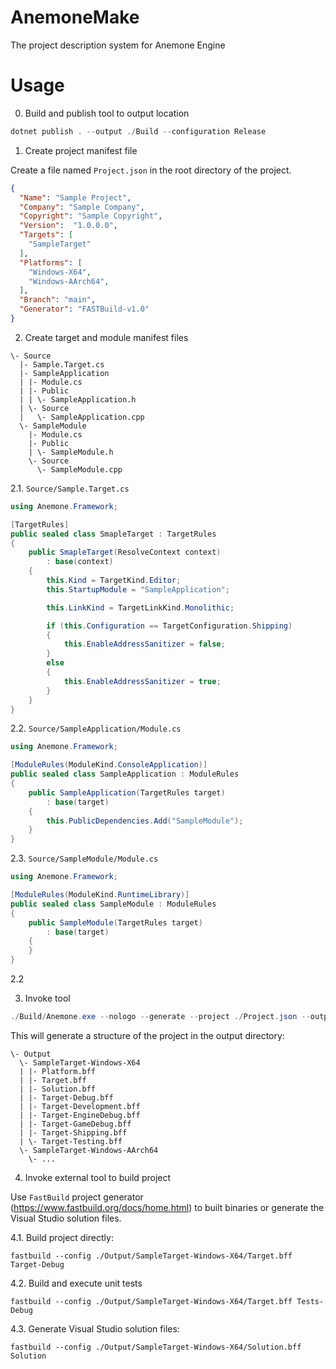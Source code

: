 # AnemoneMake

The project description system for Anemone Engine


# Usage

0. Build and publish tool to output location

```powershell
dotnet publish . --output ./Build --configuration Release
```

1. Create project manifest file

Create a file named `Project.json` in the root directory of the project.

```json
{
  "Name": "Sample Project",
  "Company": "Sample Company",
  "Copyright": "Sample Copyright",
  "Version":  "1.0.0.0",
  "Targets": [
    "SampleTarget"
  ],
  "Platforms": [
    "Windows-X64",
    "Windows-AArch64",
  ],
  "Branch": "main",
  "Generator": "FASTBuild-v1.0"
}
```

2. Create target and module manifest files

```
\- Source
  |- Sample.Target.cs
  |- SampleApplication
  | |- Module.cs
  | |- Public
  | | \- SampleApplication.h
  | \- Source
  |   \- SampleApplication.cpp
  \- SampleModule
    |- Module.cs
    |- Public
    | \- SampleModule.h
    \- Source
      \- SampleModule.cpp
```

2.1. `Source/Sample.Target.cs`

```csharp
using Anemone.Framework;

[TargetRules]
public sealed class SmapleTarget : TargetRules
{
    public SmapleTarget(ResolveContext context)
        : base(context)
    {
        this.Kind = TargetKind.Editor;
        this.StartupModule = "SampleApplication";

        this.LinkKind = TargetLinkKind.Monolithic;

        if (this.Configuration == TargetConfiguration.Shipping)
        {
            this.EnableAddressSanitizer = false;
        }
        else
        {
            this.EnableAddressSanitizer = true;
        }
    }
}
```

2.2. `Source/SampleApplication/Module.cs`

```csharp
using Anemone.Framework;

[ModuleRules(ModuleKind.ConsoleApplication)]
public sealed class SampleApplication : ModuleRules
{
    public SampleApplication(TargetRules target)
        : base(target)
    {
        this.PublicDependencies.Add("SampleModule");
    }
}
```

2.3. `Source/SampleModule/Module.cs`

```csharp
using Anemone.Framework;

[ModuleRules(ModuleKind.RuntimeLibrary)]
public sealed class SampleModule : ModuleRules
{
    public SampleModule(TargetRules target)
        : base(target)
    {
    }
}
```


2.2

3. Invoke tool

```powershell
./Build/Anemone.exe --nologo --generate --project ./Project.json --output ./Output
```

This will generate a structure of the project in the output directory:


```
\- Output
  \- SampleTarget-Windows-X64
  | |- Platform.bff
  | |- Target.bff
  | |- Solution.bff
  | |- Target-Debug.bff
  | |- Target-Development.bff
  | |- Target-EngineDebug.bff
  | |- Target-GameDebug.bff
  | |- Target-Shipping.bff
  | \- Target-Testing.bff
  \- SampleTarget-Windows-AArch64
    \- ...
```

4. Invoke external tool to build project

Use `FastBuild` project generator (https://www.fastbuild.org/docs/home.html) to built binaries or generate the Visual Studio solution files.

4.1. Build project directly:

```
fastbuild --config ./Output/SampleTarget-Windows-X64/Target.bff Target-Debug
```

4.2. Build and execute unit tests

```
fastbuild --config ./Output/SampleTarget-Windows-X64/Target.bff Tests-Debug
```

4.3. Generate Visual Studio solution files:

```
fastbuild --config ./Output/SampleTarget-Windows-X64/Solution.bff Solution
```
